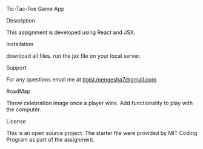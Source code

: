 Tic-Tac-Toe Game App

Description

This assignment is developed using React and JSX. 

Installation

download all files. run the jsx file on your local server.


Support

For any questions email me at tigist.mengesha7@gmail.com.

RoadMap

Throw celebration image once a player wins.
Add functionality to play with the computer.

License

This is an open source project. The starter file were provided by MIT Coding Program as part of the assignment.
